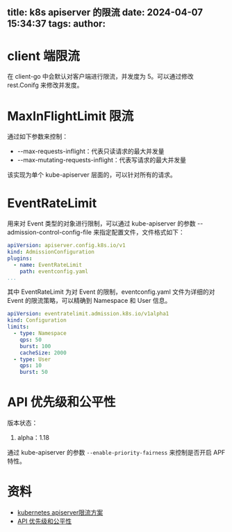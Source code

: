 title: k8s apiserver 的限流
date: 2024-04-07 15:34:37
tags:
author:
---
# client 端限流
在 client-go 中会默认对客户端进行限流，并发度为 5。可以通过修改 rest.Conifg 来修改并发度。
# MaxInFlightLimit 限流
通过如下参数来控制：

- --max-requests-inflight：代表只读请求的最大并发量
- --max-mutating-requests-inflight：代表写请求的最大并发量

该实现为单个 kube-apiserver 层面的，可以针对所有的请求。
# EventRateLimit 
用来对 Event 类型的对象进行限制，可以通过 kube-apiserver 的参数 --admission-control-config-file 来指定配置文件，文件格式如下：
```yaml
apiVersion: apiserver.config.k8s.io/v1
kind: AdmissionConfiguration
plugins:
  - name: EventRateLimit
    path: eventconfig.yaml
...
```
其中 EventRateLimit 为对 Event 的限制，eventconfig.yaml 文件为详细的对 Event 的限流策略，可以精确到 Namespace 和 User 信息。
```yaml
apiVersion: eventratelimit.admission.k8s.io/v1alpha1
kind: Configuration
limits:
  - type: Namespace
    qps: 50
    burst: 100
    cacheSize: 2000
  - type: User
    qps: 10
    burst: 50
```
# API 优先级和公平性
版本状态：

1. alpha：1.18

通过 kube-apiserver 的参数 `--enable-priority-fairness` 来控制是否开启 APF 特性。

# 资料

- [kubernetes apiserver限流方案](https://qingwave.github.io/k8s-rate-limit/)
- [API 优先级和公平性](https://kubernetes.io/zh-cn/docs/concepts/cluster-administration/flow-control/)




